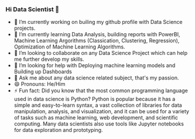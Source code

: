 ### Hi Data Scientist 👋
- 🔭 I’m currently working on builing my github profile with Data Science projects.
- 🌱 I’m currently learning Data Analysis, building reports with PowerBI, Machine Learning Argorithms (Classication, Clustering, Regression), Optimization of Machine Learning Algorithms.
- 👯 I’m looking to collaborate on any Data Science Project which can help me further develop my skills.
- 🤔 I’m looking for help with Deploying machine learning models and Building up Dashboards
- 💬 Ask me about any data science related subject, that's my passion.
- 😄 Pronouns: He/Him
- ⚡ Fun fact: Did you know that the most common programming language used in data science is Python? Python is popular because it has a simple and easy-to-learn syntax, a vast collection of libraries for data manipulation, analysis, and visualization, and it can be used for a variety of tasks such as machine learning, web development, and scientific computing. Many data scientists also use tools like Jupyter notebooks for data exploration and prototyping.
